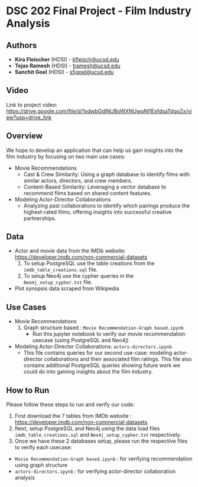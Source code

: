 # DSC 202 Final Project - Film Industry Analysis

## Authors
- **Kira Fleischer** (HDSI) - [kfleisch@ucsd.edu](mailto:kfleisch@ucsd.edu)
- **Tejas Ramesh** (HDSI) - [tramesh@ucsd.edu](mailto:tramesh@ucsd.edu)
- **Sanchit Goel** (HDSI) - [s5goel@ucsd.edu](mailto:s5goel@ucsd.edu)

## Video
Link to project video: https://drive.google.com/file/d/1xdwbGdlNUBoWXNUwqNl1ExfdsaTdgoZx/view?usp=drive_link

## Overview 
We hope to develop an application that can help us gain insights into the film industry by focusing on two main use cases:
- Movie Recommendations 
  - Cast & Crew Similarity: Using a graph database to identify films with similar actors, directors, and crew members.
  - Content-Based Similarity: Leveraging a vector database to recommend films based on shared content features.
- Modeling Actor-Director Collaborations
  - Analyzing past collaborations to identify which pairings produce the highest-rated films, offering insights into successful creative partnerships.

## Data
- Actor and movie data from the IMDb website: https://developer.imdb.com/non-commercial-datasets
  1. To setup PostgreSQL use the table creations from the `imdb_table_creations.sql` file.
  2. To setup Neo4j use the cypher queries in the `Neo4j_setup_cypher.txt` file.
- Plot synopsis data scraped from Wikipedia

## Use Cases
- Movie Recommendations
  1. Graph structure based : `Movie Recommendation-Graph based.ipynb`
     - Run this jupyter notebook to verify our movie recommendation usecase (using PostgreSQL and Neo4j)
- Modeling Actor-Director Collaborations: `actors-directors.ipynb` 
  - This file contains queries for our second use-case: modeling actor-director collaborations and their associated film ratings. This file also contains additional PostgreSQL queries showing future work we could do into gaining insights about the film industry.

## How to Run
Please follow these steps to run and verify our code:
1. First download the 7 tables from IMDb website : https://developer.imdb.com/non-commercial-datasets.
2. Next, setup PostgreSQL and Neo4j using the data load files `imdb_table_creations.sql` and `Neo4j_setup_cypher.txt` respectively.
3. Once we have these 2 databases setup, please run the respective files to verify each usecase:
  - `Movie Recommendation-Graph based.ipynb` : for verifying recommendation using graph structure
  - `actors-directors.ipynb` : for verifying actor-director collaboration analysis
